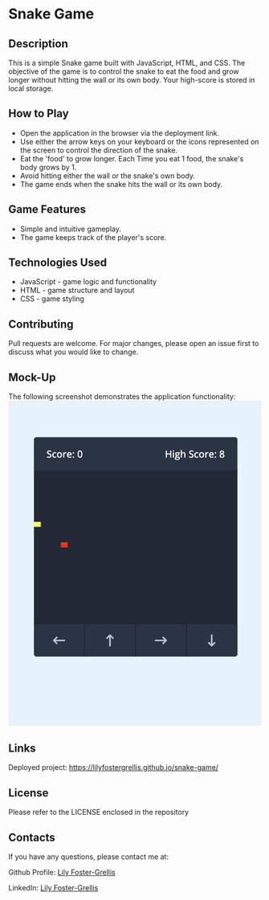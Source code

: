 # Snake Game

## Description 

This is a simple Snake game built with JavaScript, HTML, and CSS. The objective of the game is to control the snake to eat the food and grow longer without hitting the wall or its own body. Your high-score is stored in local storage. 

## How to Play

* Open the application in the browser via the deployment link.
* Use either the arrow keys on your keyboard or the icons represented on the screen to control the direction of the snake.
* Eat the 'food' to grow longer. Each Time you eat 1 food, the snake's body grows by 1.
* Avoid hitting either the wall or the snake's own body. 
* The game ends when the snake hits the wall or its own body.

## Game Features

* Simple and intuitive gameplay.
* The game keeps track of the player's score.

## Technologies Used

* JavaScript - game logic and functionality
* HTML - game structure and layout
* CSS - game styling

## Contributing

Pull requests are welcome. For major changes, please open an issue first to discuss what you would like to change.

## Mock-Up

The following screenshot demonstrates the application functionality:
![the image displays the browser with the snake game running inside.](./assets/snakeGame.png)


## Links
Deployed project: https://lilyfostergrellis.github.io/snake-game/

## License 
Please refer to the LICENSE enclosed in the repository

## Contacts

If you have any questions, please contact me at: 
 
  Github Profile: [Lily Foster-Grellis](https://github.com/Lilyfostergrellis)  

  LinkedIn: [Lily Foster-Grellis](https://www.linkedin.com/in/lily-foster-grellis-l-i-o-n-7ba9751a4/)